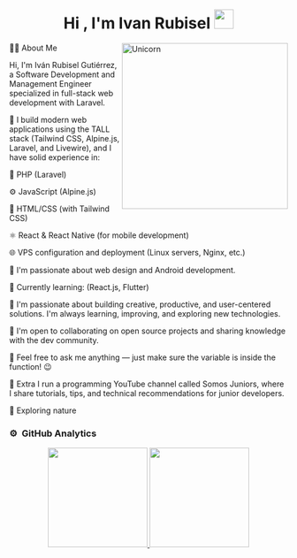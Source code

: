 <h1 align="center">Hi , I'm Ivan Rubisel <img src="https://media.giphy.com/media/hvRJCLFzcasrR4ia7z/giphy.gif" width="35"></h1>
<img align="right" width=300px alt="Unicorn" src="https://i.gifer.com/emT.mp4" />
👨‍💻 About Me


Hi, I'm Iván Rubisel Gutiérrez, a Software Development and Management Engineer specialized in full-stack web development with Laravel.

🚀 I build modern web applications using the TALL stack (Tailwind CSS, Alpine.js, Laravel, and Livewire), and I have solid experience in:

🐘 PHP (Laravel)

⚙️ JavaScript (Alpine.js)

🎨 HTML/CSS (with Tailwind CSS)

⚛️ React & React Native (for mobile development)

🌐 VPS configuration and deployment (Linux servers, Nginx, etc.)

🎨 I'm passionate about web design and Android development.

🌱 Currently learning: (React.js, Flutter)

🎯 I'm passionate about building creative, productive, and user-centered solutions. I'm always learning, improving, and exploring new technologies.

👯 I'm open to collaborating on open source projects and sharing knowledge with the dev community.

💬 Feel free to ask me anything — just make sure the variable is inside the function! 😉

🎥 Extra
I run a programming YouTube channel called Somos Juniors, where I share tutorials, tips, and technical recommendations for junior developers.


🌿 Exploring nature
### ⚙️ &nbsp;GitHub Analytics

<p align="center">
<a href="https://github.com/AVS1508">
  <img height="180em" src="https://github-readme-stats-eight-theta.vercel.app/api?username=AVS1508&show_icons=true&theme=algolia&include_all_commits=true&count_private=true"/>
  <img height="180em" src="https://github-readme-stats-eight-theta.vercel.app/api/top-langs/?username=AVS1508&layout=compact&langs_count=8&theme=algolia"/>
</a>
</p>

